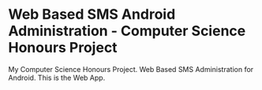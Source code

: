 Web Based SMS Android Administration - Computer Science Honours Project
=================

My Computer Science Honours Project. Web Based SMS Administration for Android. This is the Web App.